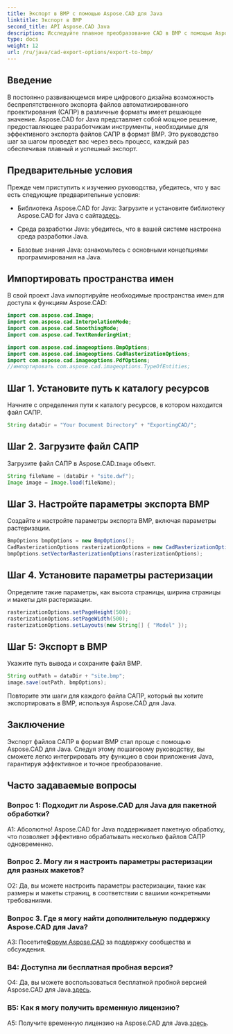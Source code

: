 ```yaml
---
title: Экспорт в BMP с помощью Aspose.CAD для Java
linktitle: Экспорт в BMP
second_title: API Aspose.CAD Java
description: Исследуйте плавное преобразование CAD в BMP с помощью Aspose.CAD для Java. Следуйте нашему пошаговому руководству для эффективного и точного экспорта.
type: docs
weight: 12
url: /ru/java/cad-export-options/export-to-bmp/
---
```

## Введение

В постоянно развивающемся мире цифрового дизайна возможность беспрепятственного экспорта файлов автоматизированного проектирования (САПР) в различные форматы имеет решающее значение. Aspose.CAD for Java представляет собой мощное решение, предоставляющее разработчикам инструменты, необходимые для эффективного экспорта файлов САПР в формат BMP. Это руководство шаг за шагом проведет вас через весь процесс, каждый раз обеспечивая плавный и успешный экспорт.

## Предварительные условия

Прежде чем приступить к изучению руководства, убедитесь, что у вас есть следующие предварительные условия:

- Библиотека Aspose.CAD for Java: Загрузите и установите библиотеку Aspose.CAD for Java с сайта[здесь](https://releases.aspose.com/cad/java/).

- Среда разработки Java: убедитесь, что в вашей системе настроена среда разработки Java.

- Базовые знания Java: ознакомьтесь с основными концепциями программирования на Java.

## Импортировать пространства имен

В свой проект Java импортируйте необходимые пространства имен для доступа к функциям Aspose.CAD:

```java
import com.aspose.cad.Image;
import com.aspose.cad.InterpolationMode;
import com.aspose.cad.SmoothingMode;
import com.aspose.cad.TextRenderingHint;

import com.aspose.cad.imageoptions.BmpOptions;
import com.aspose.cad.imageoptions.CadRasterizationOptions;
import com.aspose.cad.imageoptions.PdfOptions;
//импортировать com.aspose.cad.imageoptions.TypeOfEntities;
```

## Шаг 1. Установите путь к каталогу ресурсов

Начните с определения пути к каталогу ресурсов, в котором находится файл САПР.

```java
String dataDir = "Your Document Directory" + "ExportingCAD/";
```

## Шаг 2. Загрузите файл САПР

 Загрузите файл САПР в Aspose.CAD.`Image` объект.

```java
String fileName = (dataDir + "site.dwf");
Image image = Image.load(fileName);
```

## Шаг 3. Настройте параметры экспорта BMP

Создайте и настройте параметры экспорта BMP, включая параметры растеризации.

```java
BmpOptions bmpOptions = new BmpOptions();
CadRasterizationOptions rasterizationOptions = new CadRasterizationOptions();
bmpOptions.setVectorRasterizationOptions(rasterizationOptions);
```

## Шаг 4. Установите параметры растеризации

Определите такие параметры, как высота страницы, ширина страницы и макеты для растеризации.

```java
rasterizationOptions.setPageHeight(500);
rasterizationOptions.setPageWidth(500);
rasterizationOptions.setLayouts(new String[] { "Model" });
```

## Шаг 5: Экспорт в BMP

Укажите путь вывода и сохраните файл BMP.

```java
String outPath = dataDir + "site.bmp";
image.save(outPath, bmpOptions);
```

Повторите эти шаги для каждого файла САПР, который вы хотите экспортировать в BMP, используя Aspose.CAD для Java.

## Заключение

Экспорт файлов САПР в формат BMP стал проще с помощью Aspose.CAD для Java. Следуя этому пошаговому руководству, вы сможете легко интегрировать эту функцию в свои приложения Java, гарантируя эффективное и точное преобразование.

## Часто задаваемые вопросы

### Вопрос 1: Подходит ли Aspose.CAD для Java для пакетной обработки?

А1: Абсолютно! Aspose.CAD for Java поддерживает пакетную обработку, что позволяет эффективно обрабатывать несколько файлов САПР одновременно.

### Вопрос 2. Могу ли я настроить параметры растеризации для разных макетов?

О2: Да, вы можете настроить параметры растеризации, такие как размеры и макеты страниц, в соответствии с вашими конкретными требованиями.

### Вопрос 3. Где я могу найти дополнительную поддержку Aspose.CAD для Java?

 A3: Посетите[Форум Aspose.CAD](https://forum.aspose.com/c/cad/19) за поддержку сообщества и обсуждения.

### В4: Доступна ли бесплатная пробная версия?

 О4: Да, вы можете воспользоваться бесплатной пробной версией Aspose.CAD для Java.[здесь](https://releases.aspose.com/).

### В5: Как я могу получить временную лицензию?

 A5: Получите временную лицензию на Aspose.CAD для Java.[здесь](https://purchase.aspose.com/temporary-license/).